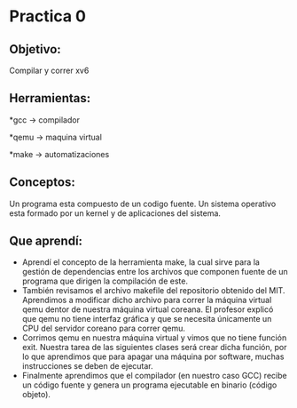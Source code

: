 # Practica 0

## Objetivo:
Compilar y correr xv6

## Herramientas:
*gcc -> compilador

*qemu -> maquina virtual

*make -> automatizaciones

## Conceptos:
Un programa esta compuesto de un codigo fuente. Un sistema operativo esta formado por un kernel y de aplicaciones del sistema.

## Que aprendí:
* Aprendí el concepto de la herramienta make, la cual sirve para la gestión de dependencias entre los archivos que componen fuente de un programa que dirigen la compilación de este.
* También revisamos el archivo makefile del repositorio obtenido del MIT. Aprendimos a modificar dicho archivo para correr la máquina virtual qemu dentor de nuestra máquina virtual coreana. El profesor explicó que qemu no tiene interfaz gráfica y que se necesita únicamente un CPU del servidor coreano para correr qemu.
* Corrimos qemu en nuestra máquina virtual y vimos que no tiene función exit. Nuestra tarea de las siguientes clases será crear dicha función, por lo que aprendimos que para apagar una máquina por software, muchas instrucciones se deben de ejecutar.
* Finalmente aprendimos que el compilador (en nuestro caso GCC) recibe un código fuente y genera un programa ejecutable en binario (código objeto).
